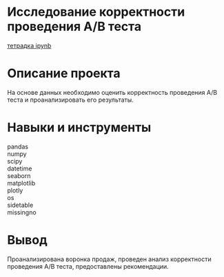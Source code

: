 # Исследование корректности проведения А/В теста
[тетрадка ipynb]()

# Описание проекта
На основе данных необходимо оценить корректность проведения A/B теста и проанализировать его результаты.

# Навыки и инструменты
pandas <br>
numpy <br>
scipy <br>
datetime <br>
seaborn <br>
matplotlib <br>
plotly <br>
os <br>
sidetable <br>
missingno <br>

# Вывод
Проанализирована воронка продаж, проведен анализ корректности проведения А/В теста, предоставлены рекомендации.
